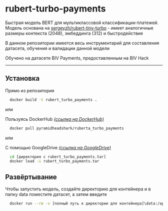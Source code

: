 # rubert-turbo-payments
Быстрая модель BERT для мультиклассовой классификации платежей. Модель основана на [sergeyzh/rubert-tiny-turbo](https://huggingface.co/sergeyzh/rubert-tiny-turbo) - имеет аналогичные размеры контекста (2048), эмбеддинга (312) и быстродействие

В данном репозитории имеется весь инструментарий для составления датасета, обучения и валидации данной модели

Обучено на датасете BIV Payments, предоставленным на BIV Hack

---

## Установка

Прямо из репозитория

```bash
  docker build -t rubert_turbo_payments .
```

или

Пользуясь DockerHub
*[(ссылка на DockerHub)](https://hub.docker.com/repository/docker/pyramidheadshark/ruberta_turbo_payments/general)*

```bash
  docker pull pyramidheadshark/ruberta_turbo_payments
```

или

С помощью GoogleDrive
*[(ссылка на GoogleDrive)](https://drive.google.com/drive/folders/18iFmekzYOeHS3Kw9TsWq0fyMfcaOmE3-?usp=sharing)*

```bash
  cd [директория с rubert_turbo_payments.tar]
  docker load -i rubert_turbo_payments.tar
```
    
## Развёртывание

Чтобы запустить модель, создайте директорию для контейнера и в папку data поместите датасет, а затем введите

```bash
  docker run --rm -v [полный путь к директории для контейнера]\data:/app/data rubert_turbo_payments
```

